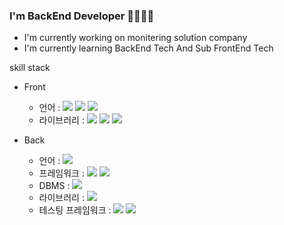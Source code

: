 ### I'm BackEnd Developer 👋👋👋👋

- I'm currently working on monitering solution company
- I'm currently learning BackEnd Tech And Sub FrontEnd Tech

skill stack
 - Front
   - 언어 : <img src="https://img.shields.io/badge/html-20c997?style=flat-square&logo=Js&logoColor=white"/> <img src="https://img.shields.io/badge/css-20c997?style=flat-square&logo=Js&logoColor=white"/> <img src="https://img.shields.io/badge/javascript-20c997?style=flat-square&logo=Js&logoColor=white"/> 
   - 라이브러리 : <img src="https://img.shields.io/badge/react-20c997?style=flat-square&logo=Js&logoColor=white"/> <img src="https://img.shields.io/badge/redux-20c997?style=flat-square&logo=Js&logoColor=white"/> <img src="https://img.shields.io/badge/vue-20c997?style=flat-square&logo=Js&logoColor=white"/>

 - Back
   - 언어 : <img src="https://img.shields.io/badge/java-20c997?style=flat-square&logo=Js&logoColor=white"/> 
   - 프레임워크 : <img src="https://img.shields.io/badge/spring_mvc-20c997?style=flat-square&logo=Js&logoColor=white"/> <img src="https://img.shields.io/badge/spring_data_jpa-20c997?style=flat-square&logo=Js&logoColor=white"/> 
   - DBMS : <img src="https://img.shields.io/badge/mysql-20c997?style=flat-square&logo=Js&logoColor=white"/> 
   - 라이브러리 : <img src="https://img.shields.io/badge/queryDsl-20c997?style=flat-square&logo=Js&logoColor=white"/>
   - 테스팅 프레임워크 : <img src="https://img.shields.io/badge/junit-20c997?style=flat-square&logo=Js&logoColor=white"/> <img src="https://img.shields.io/badge/mockito-20c997?style=flat-square&logo=Js&logoColor=white"/>


<!--
**eedys1234/eedys1234** is a ✨ _special_ ✨ repository because its `README.md` (this file) appears on your GitHub profile.

Here are some ideas to get you started:

- 🔭 I’m currently working on ...
- 🌱 I’m currently learning ...
- 👯 I’m looking to collaborate on ...
- 🤔 I’m looking for help with ...
- 💬 Ask me about ...
- 📫 How to reach me: ...
- 😄 Pronouns: ...
- ⚡ Fun fact: ...
-->
